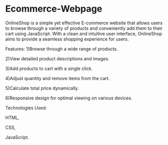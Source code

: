 # Ecommerce-Webpage

OnlineShop is a simple yet effective E-commerce website that allows users to browse through a variety of products and conveniently add them to their cart using JavaScript. With a clean and intuitive user interface, OnlineShop aims to provide a seamless shopping experience for users.

Features:
1)Browse through a wide range of products.

2)View detailed product descriptions and images.

3)Add products to cart with a single click.

4)Adjust quantity and remove items from the cart.

5)Calculate total price dynamically.

6)Responsive design for optimal viewing on various devices.

Technologies Used:

HTML,

CSS,

JavaScript.
